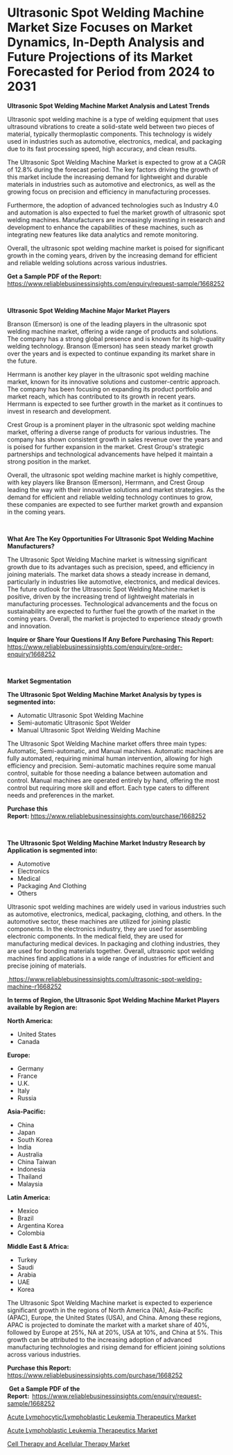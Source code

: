 <p><h1>Ultrasonic Spot Welding Machine Market Size Focuses on Market Dynamics, In-Depth Analysis and Future Projections of its Market Forecasted for Period from 2024 to 2031</h1></p><p><strong>Ultrasonic Spot Welding Machine Market Analysis and Latest Trends</strong></p>
<p><p>Ultrasonic spot welding machine is a type of welding equipment that uses ultrasound vibrations to create a solid-state weld between two pieces of material, typically thermoplastic components. This technology is widely used in industries such as automotive, electronics, medical, and packaging due to its fast processing speed, high accuracy, and clean results.</p><p>The Ultrasonic Spot Welding Machine Market is expected to grow at a CAGR of 12.8% during the forecast period. The key factors driving the growth of this market include the increasing demand for lightweight and durable materials in industries such as automotive and electronics, as well as the growing focus on precision and efficiency in manufacturing processes.</p><p>Furthermore, the adoption of advanced technologies such as Industry 4.0 and automation is also expected to fuel the market growth of ultrasonic spot welding machines. Manufacturers are increasingly investing in research and development to enhance the capabilities of these machines, such as integrating new features like data analytics and remote monitoring.</p><p>Overall, the ultrasonic spot welding machine market is poised for significant growth in the coming years, driven by the increasing demand for efficient and reliable welding solutions across various industries.</p></p>
<p><strong>Get a Sample PDF of the Report:&nbsp;</strong> <a href="https://www.reliablebusinessinsights.com/enquiry/request-sample/1668252">https://www.reliablebusinessinsights.com/enquiry/request-sample/1668252</a></p>
<p>&nbsp;</p>
<p><strong>Ultrasonic Spot Welding Machine Major Market Players</strong></p>
<p><p>Branson (Emerson) is one of the leading players in the ultrasonic spot welding machine market, offering a wide range of products and solutions. The company has a strong global presence and is known for its high-quality welding technology. Branson (Emerson) has seen steady market growth over the years and is expected to continue expanding its market share in the future.</p><p>Herrmann is another key player in the ultrasonic spot welding machine market, known for its innovative solutions and customer-centric approach. The company has been focusing on expanding its product portfolio and market reach, which has contributed to its growth in recent years. Herrmann is expected to see further growth in the market as it continues to invest in research and development.</p><p>Crest Group is a prominent player in the ultrasonic spot welding machine market, offering a diverse range of products for various industries. The company has shown consistent growth in sales revenue over the years and is poised for further expansion in the market. Crest Group's strategic partnerships and technological advancements have helped it maintain a strong position in the market.</p><p>Overall, the ultrasonic spot welding machine market is highly competitive, with key players like Branson (Emerson), Herrmann, and Crest Group leading the way with their innovative solutions and market strategies. As the demand for efficient and reliable welding technology continues to grow, these companies are expected to see further market growth and expansion in the coming years.</p></p>
<p>&nbsp;</p>
<p><strong>What Are The Key Opportunities For Ultrasonic Spot Welding Machine Manufacturers?</strong></p>
<p><p>The Ultrasonic Spot Welding Machine market is witnessing significant growth due to its advantages such as precision, speed, and efficiency in joining materials. The market data shows a steady increase in demand, particularly in industries like automotive, electronics, and medical devices. The future outlook for the Ultrasonic Spot Welding Machine market is positive, driven by the increasing trend of lightweight materials in manufacturing processes. Technological advancements and the focus on sustainability are expected to further fuel the growth of the market in the coming years. Overall, the market is projected to experience steady growth and innovation.</p></p>
<p><strong>Inquire or Share Your Questions If Any Before Purchasing This Report:</strong> <a href="https://www.reliablebusinessinsights.com/enquiry/pre-order-enquiry/1668252">https://www.reliablebusinessinsights.com/enquiry/pre-order-enquiry/1668252</a></p>
<p>&nbsp;</p>
<p><strong>Market Segmentation</strong></p>
<p><strong>The Ultrasonic Spot Welding Machine Market Analysis by types is segmented into:</strong></p>
<p><ul><li>Automatic Ultrasonic Spot Welding Machine</li><li>Semi-automatic Ultrasonic Spot Welder</li><li>Manual Ultrasonic Spot Welding Welding Machine</li></ul></p>
<p><p>The Ultrasonic Spot Welding Machine market offers three main types: Automatic, Semi-automatic, and Manual machines. Automatic machines are fully automated, requiring minimal human intervention, allowing for high efficiency and precision. Semi-automatic machines require some manual control, suitable for those needing a balance between automation and control. Manual machines are operated entirely by hand, offering the most control but requiring more skill and effort. Each type caters to different needs and preferences in the market.</p></p>
<p><strong>Purchase this Report:&nbsp;</strong><a href="https://www.reliablebusinessinsights.com/purchase/1668252">https://www.reliablebusinessinsights.com/purchase/1668252</a></p>
<p>&nbsp;</p>
<p><strong>The Ultrasonic Spot Welding Machine Market Industry Research by Application is segmented into:</strong></p>
<p><ul><li>Automotive</li><li>Electronics</li><li>Medical</li><li>Packaging And Clothing</li><li>Others</li></ul></p>
<p><p>Ultrasonic spot welding machines are widely used in various industries such as automotive, electronics, medical, packaging, clothing, and others. In the automotive sector, these machines are utilized for joining plastic components. In the electronics industry, they are used for assembling electronic components. In the medical field, they are used for manufacturing medical devices. In packaging and clothing industries, they are used for bonding materials together. Overall, ultrasonic spot welding machines find applications in a wide range of industries for efficient and precise joining of materials.</p></p>
<p><a href="https://www.reliablebusinessinsights.com/ultrasonic-spot-welding-machine-r1668252">&nbsp;https://www.reliablebusinessinsights.com/ultrasonic-spot-welding-machine-r1668252</a></p>
<p><strong>In terms of Region, the Ultrasonic Spot Welding Machine Market Players available by Region are:</strong></p>
<p>
    <p> <strong> North America: </strong>
        <ul>
            <li>United States</li>
            <li>Canada</li>
        </ul>
        </p> 
    <p> <strong> Europe: </strong>
        <ul>
            <li>Germany</li>
            <li>France</li>
            <li>U.K.</li>
            <li>Italy</li>
            <li>Russia</li>
        </ul>
        </p> 
    <p> <strong> Asia-Pacific: </strong>
        <ul>
            <li>China</li>
            <li>Japan</li>
            <li>South Korea</li>
            <li>India</li>
            <li>Australia</li>
            <li>China Taiwan</li>
            <li>Indonesia</li>
            <li>Thailand</li>
            <li>Malaysia</li>
        </ul>
        </p> 
    <p> <strong> Latin America: </strong>
        <ul>
            <li>Mexico</li>
            <li>Brazil</li>
            <li>Argentina Korea</li>
            <li>Colombia</li>
        </ul>
        </p> 
    <p> <strong> Middle East & Africa: </strong>
        <ul>
            <li>Turkey</li>
            <li>Saudi</li>
            <li>Arabia</li>
            <li>UAE</li>
            <li>Korea</li>
        </ul>
    </p>
    </p>
<p><p>The Ultrasonic Spot Welding Machine market is expected to experience significant growth in the regions of North America (NA), Asia-Pacific (APAC), Europe, the United States (USA), and China. Among these regions, APAC is projected to dominate the market with a market share of 40%, followed by Europe at 25%, NA at 20%, USA at 10%, and China at 5%. This growth can be attributed to the increasing adoption of advanced manufacturing technologies and rising demand for efficient joining solutions across various industries.</p></p>
<p><strong>Purchase this Report: </strong><a href="https://www.reliablebusinessinsights.com/purchase/1668252">https://www.reliablebusinessinsights.com/purchase/1668252</a></p>
<p>&nbsp;<strong>Get a Sample PDF of the Report:&nbsp;&nbsp;</strong><a href="https://www.reliablebusinessinsights.com/enquiry/request-sample/1668252">https://www.reliablebusinessinsights.com/enquiry/request-sample/1668252</a></p>
<p><strong></strong></p>
<p><p><a href="https://github.com/cameroneffertz/Market-Research-Report-List-1/blob/main/acute-lymphocyticlymphoblastic-leukemia-therapeutics-market.md">Acute Lymphocytic/Lymphoblastic Leukemia Therapeutics Market</a></p><p><a href="https://github.com/mbisetmhermsr/Market-Research-Report-List-3/blob/main/acute-lymphoblastic-leukemia-therapeutics-market.md">Acute Lymphoblastic Leukemia Therapeutics Market</a></p><p><a href="https://github.com/elizabethdagraca/Market-Research-Report-List-4/blob/main/cell-therapy-and-acellular-therapy-market.md">Cell Therapy and Acellular Therapy Market</a></p></p>
